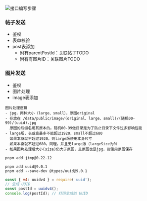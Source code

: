 ![接口编写步骤](笔记/碎碎念.md#接口编写步骤)

### 帖子发送
- 鉴权
- 表单校验
- post表添加
	- 附有parentPostId：关联帖子TODO
	- 附有有图片ID：关联图片TODO


### 图片发送
- 鉴权
- 图片处理
- image表添加

```
图片处理逻辑
- jpg，两种大小（large、small），原图original
- 存放在 /data/public/image/(original、large、small)/(随机00-99)/(uuid).jpg
  原图的后缀名用其原本的。随机00-99做目录是为了防止目录下文件过多影响性能
- large版，长或宽最多不能超过1920，small不超过680
  如果本身就不超过1920，则large版使用本身尺寸
  如果本身就不超过680，同理，并且无large版（largeSize为0）
- 如果图片处理后大小(size)仍大于原图，且原图也是jpg，则使用原图保存

```

```
pnpm add jimp@0.22.12

pnpm add uuid@9.0.1
pnpm add --save-dev @types/uuid@9.0.1
```

```js
const { v4: uuidv4 } = require('uuid');
// 生成 UUID
const postId = uuidv4();
console.log(postId); // 打印生成的 UUID
```